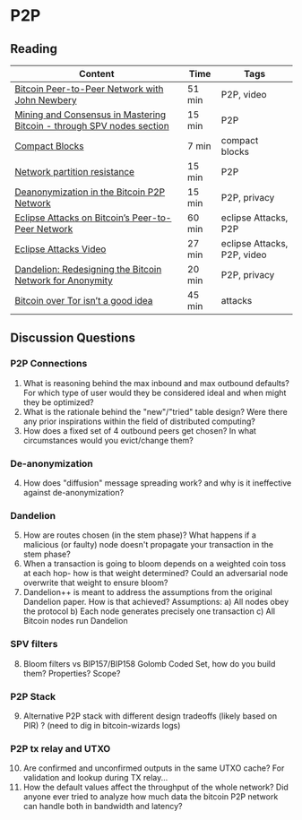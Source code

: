# P2P

## Reading

| Content                                                                                       | Time  | Tags                    |
|-----------------------------------------------------------------------------------------------|-------|-------------------------|
[Bitcoin Peer-to-Peer Network with John Newbery](https://youtu.be/eVerdR2hOMw) | 51 min | P2P, video |
[Mining and Consensus in Mastering Bitcoin - through SPV nodes section](https://github.com/bitcoinbook/bitcoinbook/blob/f8b883dcd4e3d1b9adf40fed59b7e898fbd9241f/ch08.asciidoc#network-discovery) | 15 min | P2P |
[Compact Blocks](https://bitcoincore.org/en/2016/06/07/compact-blocks-faq/) | 7 min | compact blocks |
[Network partition resistance](https://gist.github.com/sdaftuar/c2a3320c751efb078a7c1fd834036cb0) | 15 min | P2P |
[Deanonymization in the Bitcoin P2P Network](https://papers.nips.cc/paper/6735-deanonymization-in-the-bitcoin-p2p-network.pdf) | 15 min | P2P, privacy |
[Eclipse Attacks on Bitcoin’s Peer-to-Peer Network ](https://eprint.iacr.org/2015/263.pdf) | 60 min | eclipse Attacks, P2P |
[Eclipse Attacks Video](https://www.usenix.org/node/190891) | 27 min | eclipse Attacks, P2P, video |
[Dandelion: Redesigning the Bitcoin Network for Anonymity](https://arxiv.org/pdf/1701.04439.pdf) | 20 min | P2P, privacy |
[Bitcoin over Tor isn’t a good idea](https://arxiv.org/pdf/1410.6079.pdf) | 45 min | attacks |


## Discussion Questions

### P2P Connections
1. What is reasoning behind the max inbound and max outbound defaults? For which type of user would they be considered ideal and when might they be optimized?
2. What is the rationale behind the "new"/"tried" table design? Were there any prior inspirations within the field of distributed computing?
3. How does a fixed set of 4 outbound peers get chosen? In what circumstances would you evict/change them?

### De-anonymization
4. How does "diffusion" message spreading work? and why is it ineffective against de-anonymization?

### Dandelion
5. How are routes chosen (in the stem phase)? What happens if a malicious (or faulty) node doesn't propagate your transaction in the stem phase?
6. When a transaction is going to bloom depends on a weighted coin toss at each hop- how is that weight determined? Could an adversarial node overwrite that weight to ensure bloom?
7. Dandelion++ is meant to address the assumptions from the original Dandelion paper. How is that achieved?
Assumptions:
  a) All nodes obey the protocol
  b) Each node generates precisely one transaction
  c) All Bitcoin nodes run Dandelion

### SPV filters
8. Bloom filters vs BIP157/BIP158 Golomb Coded Set, how do you build them? Properties? Scope?

### P2P Stack
9. Alternative P2P stack with different design tradeoffs (likely based on PIR) ? (need to dig in bitcoin-wizards logs)

### P2P tx relay and UTXO
10. Are confirmed and unconfirmed outputs in the same UTXO cache? For validation and lookup during TX relay...
11. How the default values affect the throughput of the whole network? Did anyone ever tried to analyze how much data the bitcoin P2P network can handle both in bandwidth and latency?
